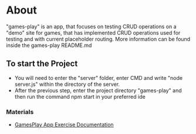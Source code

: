 # About
"games-play" is an app, that focuses on testing CRUD operations on a "demo" site for games, that has implemented CRUD operations used for testing and with current placeholder routing. More information can be found inside the games-play README.md

## To start the Project
- You will need to enter the "server" folder, enter CMD and write "node server.js" within the directory of the server.
- After the previous step, enter the project directory "games-play" and then run the command npm start in your preferred ide

### Materials
- [GamesPlay App Exercise Documentation](https://github.com/TheStormWeaver/Front-End/files/7533666/GamesPlay_.docx)




